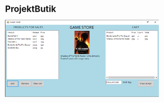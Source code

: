 # ProjektButik


<p align="center">
  <a href="https://github.com/Gatai/ProjektButik">
    <img src="ProjektButik/Image/PhotoOnLayout.PNG" width="750px">
  </a>
</p>
